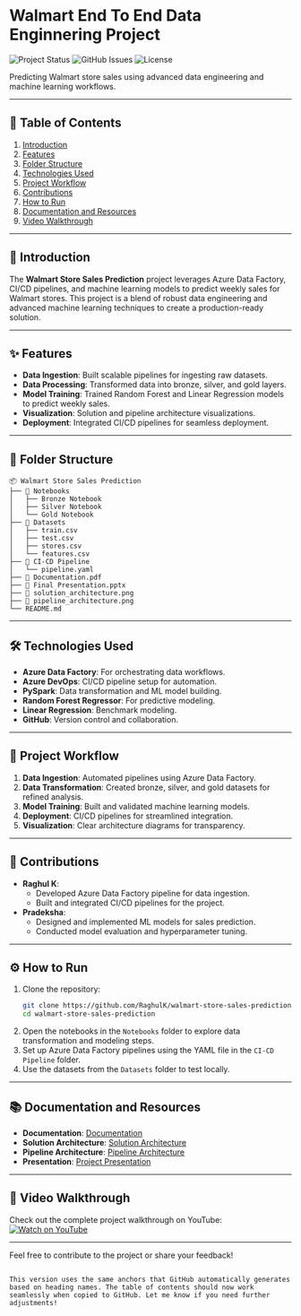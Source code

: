 # Walmart End To End Data Enginnering Project

![Project Status](https://img.shields.io/badge/Status-Completed-brightgreen)
![GitHub Issues](https://img.shields.io/github/issues/RaghulK/walmart-store-sales-prediction)
![License](https://img.shields.io/badge/License-MIT-blue)

Predicting Walmart store sales using advanced data engineering and machine learning workflows.

---

## 🚀 Table of Contents
1. [Introduction](#-introduction)
2. [Features](#-features)
3. [Folder Structure](#-folder-structure)
4. [Technologies Used](#-technologies-used)
5. [Project Workflow](#-project-workflow)
6. [Contributions](#-contributions)
7. [How to Run](#-how-to-run)
8. [Documentation and Resources](#-documentation-and-resources)
9. [Video Walkthrough](#-video-walkthrough)
    
---

## 📖 Introduction
The **Walmart Store Sales Prediction** project leverages Azure Data Factory, CI/CD pipelines, and machine learning models to predict weekly sales for Walmart stores. This project is a blend of robust data engineering and advanced machine learning techniques to create a production-ready solution.

---

## ✨ Features
- **Data Ingestion**: Built scalable pipelines for ingesting raw datasets.
- **Data Processing**: Transformed data into bronze, silver, and gold layers.
- **Model Training**: Trained Random Forest and Linear Regression models to predict weekly sales.
- **Visualization**: Solution and pipeline architecture visualizations.
- **Deployment**: Integrated CI/CD pipelines for seamless deployment.

---

## 📂 Folder Structure

```plaintext
📦 Walmart Store Sales Prediction
├── 📁 Notebooks
│   ├── Bronze Notebook
│   ├── Silver Notebook
│   └── Gold Notebook
├── 📁 Datasets
│   ├── train.csv
│   ├── test.csv
│   ├── stores.csv
│   └── features.csv
├── 📁 CI-CD Pipeline
│   └── pipeline.yaml
├── 📁 Documentation.pdf
├── 📁 Final Presentation.pptx
├── 📁 solution_architecture.png
├── 📁 pipeline_architecture.png
└── README.md
```

---

## 🛠 Technologies Used
- **Azure Data Factory**: For orchestrating data workflows.
- **Azure DevOps**: CI/CD pipeline setup for automation.
- **PySpark**: Data transformation and ML model building.
- **Random Forest Regressor**: For predictive modeling.
- **Linear Regression**: Benchmark modeling.
- **GitHub**: Version control and collaboration.

---

## 🔄 Project Workflow
1. **Data Ingestion**: Automated pipelines using Azure Data Factory.
2. **Data Transformation**: Created bronze, silver, and gold datasets for refined analysis.
3. **Model Training**: Built and validated machine learning models.
4. **Deployment**: CI/CD pipelines for streamlined integration.
5. **Visualization**: Clear architecture diagrams for transparency.

---

## 👥 Contributions
- **Raghul K**: 
  - Developed Azure Data Factory pipeline for data ingestion.
  - Built and integrated CI/CD pipelines for the project.
- **Pradeksha**:
  - Designed and implemented ML models for sales prediction.
  - Conducted model evaluation and hyperparameter tuning.

---

## ⚙️ How to Run
1. Clone the repository:
   ```bash
   git clone https://github.com/RaghulK/walmart-store-sales-prediction.git
   cd walmart-store-sales-prediction
   ```
2. Open the notebooks in the `Notebooks` folder to explore data transformation and modeling steps.
3. Set up Azure Data Factory pipelines using the YAML file in the `CI-CD Pipeline` folder.
4. Use the datasets from the `Datasets` folder to test locally.

---

## 📚 Documentation and Resources
- **Documentation**: [Documentation](./Documentation.pdf)
- **Solution Architecture**: [Solution Architecture](./Solution%20Architecture.png)
- **Pipeline Architecture**: [Pipeline Architecture](./Pipeline%20Architecture.png)
- **Presentation**: [Project Presentation](./Presentation.pptx)

---

## 🎥 Video Walkthrough
Check out the complete project walkthrough on YouTube:  
[![Watch on YouTube](https://img.youtube.com/vi/n6bXZFH9nqY/0.jpg)](https://www.youtube.com/watch?v=n6bXZFH9nqY)

---

Feel free to contribute to the project or share your feedback!
```

This version uses the same anchors that GitHub automatically generates based on heading names. The table of contents should now work seamlessly when copied to GitHub. Let me know if you need further adjustments!
